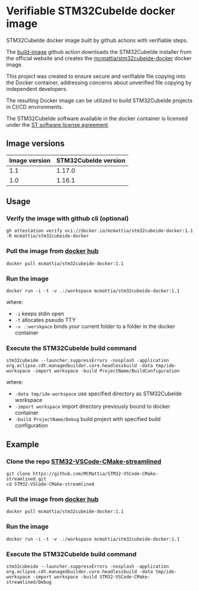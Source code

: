 # Verifiable STM32CubeIde docker image

STM32CubeIde docker image built by github actions with verifiable steps.

The [build-image](https://github.com/MCMattia/stm32cubeide-docker/actions/workflows/build-image.yml) github action downloads the STM32CubeIde installer from the official website and creates the [mcmattia/stm32cubeide-docker](https://hub.docker.com/r/mcmattia/stm32cubeide-docker) docker image.

This project was created to ensure secure and verifiable file copying into the Docker container, addressing concerns about unverified file copying by independent developers.

The resulting Docker image can be utilized to build STM32CubeIde projects in CI/CD environments.

The STM32CubeIde software available in the docker container is licensed under the [ST software license agreement](https://st.com/resource/en/license/SLA0047_TrueSTUDIO.pdf).

## Image versions

| Image version | STM32CubeIde version |
| ------------- | -------------------- |
| 1.1           | 1.17.0               |
| 1.0           | 1.16.1               |

## Usage

### Verify the image with github cli (optional)

```
gh attestation verify oci://docker.io/mcmattia/stm32cubeide-docker:1.1 -R mcmattia/stm32cubeide-docker
```

### Pull the image from [docker hub](https://hub.docker.com/r/mcmattia/stm32cubeide-docker)

```
docker pull mcmattia/stm32cubeide-docker:1.1
```

### Run the image

```
docker run -i -t -v .:/workspace mcmattia/stm32cubeide-docker:1.1
```

where:

- `-i` keeps stdin open
- `-t` allocates pseudo TTY
- `-v .:worskpace` binds your current folder to a folder in the docker container

### Execute the STM32CubeIde build command

```
stm32cubeide --launcher.suppressErrors -nosplash -application org.eclipse.cdt.managedbuilder.core.headlessbuild -data tmp/ide-workspace -import workspace -build ProjectName/BuildConfiguration
```

where:

- `-data tmp/ide-workspace` use specified directory as STM32CubeIde workspace
- `-import workspace` import directory previously bound to docker container
- `-build ProjectName/Debug` build project with specified build configuration

## Example

### Clone the repo [STM32-VSCode-CMake-streamlined](https://github.com/MCMattia/STM32-VSCode-CMake-streamlined)

```
git clone https://github.com/MCMattia/STM32-VSCode-CMake-streamlined.git
cd STM32-VSCode-CMake-streamlined
```

### Pull the image from [docker hub](https://hub.docker.com/r/mcmattia/stm32cubeide-docker)

```
docker pull mcmattia/stm32cubeide-docker:1.1
```

### Run the image

```
docker run -i -t -v .:/workspace mcmattia/stm32cubeide-docker:1.1
```

### Execute the STM32CubeIde build command

```
stm32cubeide --launcher.suppressErrors -nosplash -application org.eclipse.cdt.managedbuilder.core.headlessbuild -data tmp/ide-workspace -import workspace -build STM32-VSCode-CMake-streamlined/Debug
```
